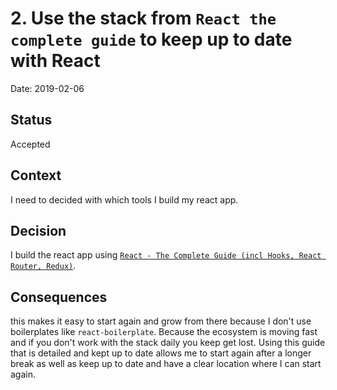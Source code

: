 # 2. Use the stack from `React the complete guide` to keep up to date with React

Date: 2019-02-06

## Status

Accepted

## Context

I need to decided with which tools I build my react app.

## Decision

I build the react app using [`React - The Complete Guide (incl Hooks, React Router, Redux)`](https://www.udemy.com/react-the-complete-guide-incl-redux/). 

## Consequences

this makes it easy to start again and grow from there because I don't use boilerplates like `react-boilerplate`. Because the ecosystem is moving fast and if you don't work with the stack daily you keep get lost. Using this guide that is detailed and kept up to date allows me to start again after a longer break as well as keep up to date and have a clear location where I can start again. 
